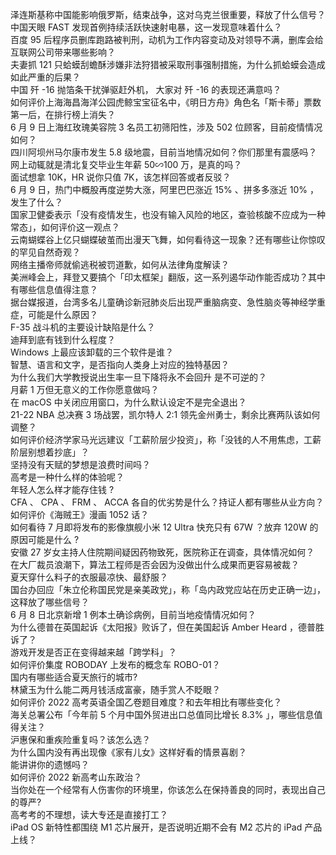 泽连斯基称中国能影响俄罗斯，结束战争，这对乌克兰很重要，释放了什么信号？  
中国天眼 FAST 发现首例持续活跃快速射电暴，这一发现意味着什么？  
百度 95 后程序员删库跑路被判刑，动机为工作内容变动及对领导不满，删库会给互联网公司带来哪些影响？  
夫妻抓 121 只蛤蟆刮蟾酥涉嫌非法狩猎被采取刑事强制措施，为什么抓蛤蟆会造成如此严重的后果？  
中国 歼 -16 抛箔条干扰弹驱赶外机， 大家对 歼 -16 的表现还满意吗？  
如何评价上海海昌海洋公园虎鲸宝宝征名中，《明日方舟》角色名「斯卡蒂」票数第一后，在排行榜上消失？  
6 月 9 日上海红玫瑰美容院 3 名员工初筛阳性，涉及 502 位顾客，目前疫情情况如何？  
四川阿坝州马尔康市发生 5.8 级地震，目前当地情况如何？你们那里有震感吗？  
网上动辄就是清北复交毕业生年薪 50∽100 万，是真的吗？  
面试想拿 10K，HR 说你只值 7K，该怎样回答或者反驳？  
6 月 9 日，热门中概股再度逆势大涨，阿里巴巴涨近 15% 、拼多多涨近 10% ，发生了什么？  
国家卫健委表示「没有疫情发生，也没有输入风险的地区，查验核酸不应成为一种常态」，如何评价这一观点？  
云南蝴蝶谷上亿只蝴蝶破茧而出漫天飞舞，如何看待这一现象？还有哪些让你惊叹的罕见自然奇观？  
网络主播帝师就偷逃税被罚道歉，如何从法律角度解读？  
美洲峰会上，拜登又要搞个「印太框架」翻版，这一系列遏华动作能否成功？其中有哪些信息值得注意？  
据台媒报道，台湾多名儿童确诊新冠肺炎后出现严重脑病变、急性脑炎等神经学重症，可能是什么原因？  
F-35 战斗机的主要设计缺陷是什么？  
迪拜到底有钱到什么程度？  
Windows 上最应该卸载的三个软件是谁？  
智慧、语言和文字，是否指向人类身上对应的独特基因？  
为什么我们大学教授说出生率一旦下降将永不会回升 是不可逆的？  
月薪 1 万但无意义的工作你愿意做吗？  
在 macOS 中关闭应用窗口，为什么默认设定不是完全退出？  
21-22 NBA 总决赛 3 场战罢，凯尔特人 2:1 领先金州勇士，剩余比赛两队该如何调整？  
如何评价经济学家马光远建议「工薪阶层少投资」，称「没钱的人不用焦虑，工薪阶层别想着抄底」？  
坚持没有天赋的梦想是浪费时间吗？  
高考是一种什么样的体验呢？  
年轻人怎么样才能存住钱 ?  
CFA 、 CPA 、 FRM 、 ACCA 各自的优劣势是什么？持证人都有哪些从业方向？  
如何评价《海贼王》漫画 1052 话？  
如何看待 7 月即将发布的影像旗舰小米 12 Ultra 快充只有 67W ？放弃 120W 的原因可能是什么 ?  
安徽 27 岁女主持人住院期间疑因药物致死，医院称正在调查，具体情况如何？  
在大厂裁员浪潮下，算法工程师是否会因为没做出什么成果而更容易被裁？  
夏天穿什么料子的衣服最凉快、最舒服？  
国台办回应「朱立伦称国民党是亲美政党」，称「岛内政党应站在历史正确一边」，这释放了哪些信号？  
6 月 8 日北京新增 1 例本土确诊病例，目前当地疫情情况如何？  
为什么德普在英国起诉《太阳报》败诉了，但在美国起诉 Amber Heard ，德普胜诉了？  
游戏开发是否正在变得越来越「跨学科」？  
如何评价集度 ROBODAY 上发布的概念车 ROBO-01？  
国内有哪些适合夏天旅行的城市?  
林黛玉为什么能二两月钱活成富豪，随手赏人不眨眼？  
如何评价 2022 高考英语全国乙卷题目难度？和去年相比有哪些变化？  
海关总署公布「今年前 5 个月中国外贸进出口总值同比增长 8.3% 」，哪些信息值得关注？  
沪惠保和重疾险重复吗？该怎么选？  
为什么国内没有再出现像《家有儿女》这样好看的情景喜剧？  
能讲讲你的遗憾吗？  
如何评价 2022 新高考山东政治？  
当你处在一个经常有人伤害你的环境里，你该怎么在保持善良的同时，表现出自己的尊严?  
高考考的不理想，读大专还是直接打工？  
iPad OS 新特性都围绕 M1 芯片展开，是否说明近期不会有 M2 芯片的 iPad 产品上线？  
